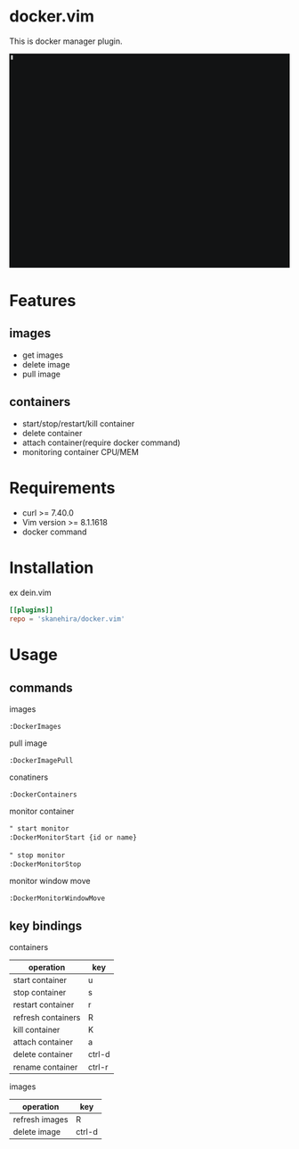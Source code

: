 # docker.vim
This is docker manager plugin.

![](screenshots/docker.vim.gif)

# Features
## images
- get images
- delete image
- pull image

## containers
- start/stop/restart/kill container
- delete container
- attach container(require docker command)
- monitoring container CPU/MEM

# Requirements
- curl >= 7.40.0
- Vim version >= 8.1.1618
- docker command

# Installation
ex dein.vim
```toml
[[plugins]]
repo = 'skanehira/docker.vim'
```

# Usage
## commands
images
```vim
:DockerImages
```

pull image
```vim
:DockerImagePull
```

conatiners
```vim
:DockerContainers
```

monitor container
```vim
" start monitor
:DockerMonitorStart {id or name}

" stop monitor
:DockerMonitorStop
```

monitor window move
```vim
:DockerMonitorWindowMove
```

## key bindings
containers

| operation          | key    |
|--------------------|--------|
| start container    | u      |
| stop container     | s      |
| restart container  | r      |
| refresh containers | R      |
| kill container     | K      |
| attach container   | a      |
| delete container   | ctrl-d |
| rename container   | ctrl-r |

images

| operation      | key    |
|----------------|--------|
| refresh images | R      |
| delete image   | ctrl-d |
